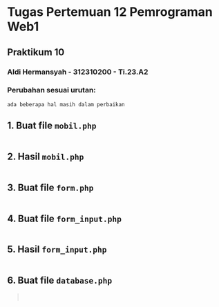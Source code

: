 # Tugas Pertemuan 12 Pemrograman Web1
## Praktikum 10
### Aldi Hermansyah - 312310200 - Ti.23.A2

### Perubahan sesuai urutan:
```ada beberapa hal masih dalam perbaikan```
## 1. Buat file ```mobil.php``` <br>
   > <img src="file/img/mobil.png" alt="">

## 2. Hasil ```mobil.php``` <br>
   > <img src="file/img/mobil ex.png" alt="">

## 3. Buat file ```form.php``` <br>
   > <img src="file/img/form.png" alt="">
   
## 4. Buat file ```form_input.php``` <br>
   > <img src="file/img/form input.png" alt="">
   
## 5. Hasil ```form_input.php``` <br>
   > <img src="file/img/form input ex.png" alt="">

## 6. Buat file ```database.php``` <br>
   > <img src="file/img/database1.png" alt="">
   > <img src="file/img/database2.png" alt="">
   > <img src="file/img/database3.png" alt="">
